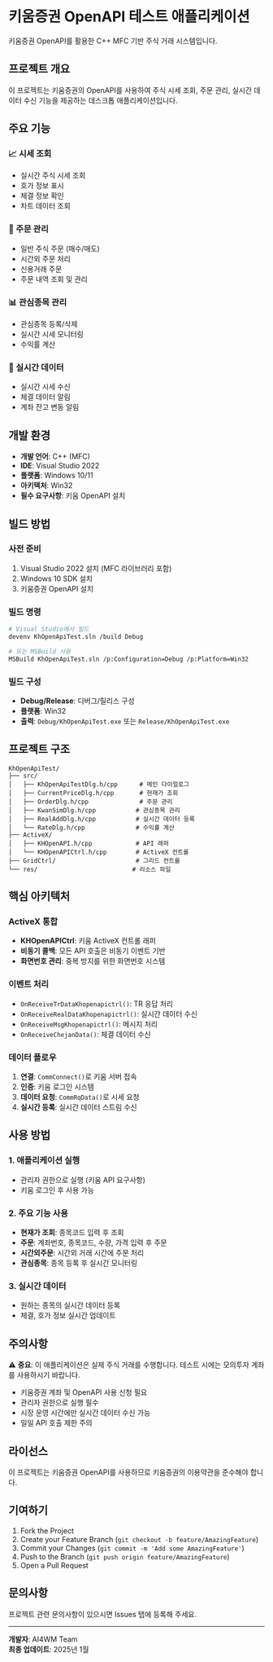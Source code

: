 # 키움증권 OpenAPI 테스트 애플리케이션

키움증권 OpenAPI를 활용한 C++ MFC 기반 주식 거래 시스템입니다.

## 프로젝트 개요

이 프로젝트는 키움증권의 OpenAPI를 사용하여 주식 시세 조회, 주문 관리, 실시간 데이터 수신 기능을 제공하는 데스크톱 애플리케이션입니다.

## 주요 기능

### 📈 시세 조회
- 실시간 주식 시세 조회
- 호가 정보 표시
- 체결 정보 확인
- 차트 데이터 조회

### 💼 주문 관리
- 일반 주식 주문 (매수/매도)
- 시간외 주문 처리
- 신용거래 주문
- 주문 내역 조회 및 관리

### 📊 관심종목 관리
- 관심종목 등록/삭제
- 실시간 시세 모니터링
- 수익률 계산

### 🔄 실시간 데이터
- 실시간 시세 수신
- 체결 데이터 알림
- 계좌 잔고 변동 알림

## 개발 환경

- **개발 언어**: C++ (MFC)
- **IDE**: Visual Studio 2022
- **플랫폼**: Windows 10/11
- **아키텍처**: Win32
- **필수 요구사항**: 키움 OpenAPI 설치

## 빌드 방법

### 사전 준비
1. Visual Studio 2022 설치 (MFC 라이브러리 포함)
2. Windows 10 SDK 설치
3. 키움증권 OpenAPI 설치

### 빌드 명령
```bash
# Visual Studio에서 빌드
devenv KhOpenApiTest.sln /build Debug

# 또는 MSBuild 사용
MSBuild KhOpenApiTest.sln /p:Configuration=Debug /p:Platform=Win32
```

### 빌드 구성
- **Debug/Release**: 디버그/릴리스 구성
- **플랫폼**: Win32
- **출력**: `Debug/KhOpenApiTest.exe` 또는 `Release/KhOpenApiTest.exe`

## 프로젝트 구조

```
KhOpenApiTest/
├── src/
│   ├── KhOpenApiTestDlg.h/cpp      # 메인 다이얼로그
│   ├── CurrentPriceDlg.h/cpp       # 현재가 조회
│   ├── OrderDlg.h/cpp              # 주문 관리
│   ├── KwanSimDlg.h/cpp           # 관심종목 관리
│   ├── RealAddDlg.h/cpp           # 실시간 데이터 등록
│   └── RateDlg.h/cpp              # 수익률 계산
├── ActiveX/
│   ├── KHOpenAPI.h/cpp            # API 래퍼
│   └── KHOpenAPICtrl.h/cpp        # ActiveX 컨트롤
├── GridCtrl/                      # 그리드 컨트롤
└── res/                          # 리소스 파일
```

## 핵심 아키텍처

### ActiveX 통합
- **KHOpenAPICtrl**: 키움 ActiveX 컨트롤 래퍼
- **비동기 콜백**: 모든 API 호출은 비동기 이벤트 기반
- **화면번호 관리**: 중복 방지를 위한 화면번호 시스템

### 이벤트 처리
- `OnReceiveTrDataKhopenapictrl()`: TR 응답 처리
- `OnReceiveRealDataKhopenapictrl()`: 실시간 데이터 수신
- `OnReceiveMsgKhopenapictrl()`: 메시지 처리
- `OnReceiveChejanData()`: 체결 데이터 수신

### 데이터 플로우
1. **연결**: `CommConnect()`로 키움 서버 접속
2. **인증**: 키움 로그인 시스템
3. **데이터 요청**: `CommRqData()`로 시세 요청
4. **실시간 등록**: 실시간 데이터 스트림 수신

## 사용 방법

### 1. 애플리케이션 실행
- 관리자 권한으로 실행 (키움 API 요구사항)
- 키움 로그인 후 사용 가능

### 2. 주요 기능 사용
- **현재가 조회**: 종목코드 입력 후 조회
- **주문**: 계좌번호, 종목코드, 수량, 가격 입력 후 주문
- **시간외주문**: 시간외 거래 시간에 주문 처리
- **관심종목**: 종목 등록 후 실시간 모니터링

### 3. 실시간 데이터
- 원하는 종목의 실시간 데이터 등록
- 체결, 호가 정보 실시간 업데이트

## 주의사항

⚠️ **중요**: 이 애플리케이션은 실제 주식 거래를 수행합니다. 테스트 시에는 모의투자 계좌를 사용하시기 바랍니다.

- 키움증권 계좌 및 OpenAPI 사용 신청 필요
- 관리자 권한으로 실행 필수
- 시장 운영 시간에만 실시간 데이터 수신 가능
- 일일 API 호출 제한 주의

## 라이선스

이 프로젝트는 키움증권 OpenAPI를 사용하므로 키움증권의 이용약관을 준수해야 합니다.

## 기여하기

1. Fork the Project
2. Create your Feature Branch (`git checkout -b feature/AmazingFeature`)
3. Commit your Changes (`git commit -m 'Add some AmazingFeature'`)
4. Push to the Branch (`git push origin feature/AmazingFeature`)
5. Open a Pull Request

## 문의사항

프로젝트 관련 문의사항이 있으시면 Issues 탭에 등록해 주세요.

---

**개발자**: AI4WM Team  
**최종 업데이트**: 2025년 1월